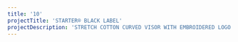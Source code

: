 ```yaml
---
title: '10'
projectTitle: 'STARTER® BLACK LABEL'
projectDescription: 'STRETCH COTTON CURVED VISOR WITH EMBROIDERED LOGO'
---
```


